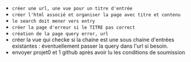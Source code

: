 - `créer une url, une vue pour un titre d'entrée`
- `créer l'html associé et organiser la page avec titre et contenu`
- `le search doit mener vers entry`
- `créer la page d'erreur si le TITRE pas correct`
- `création de la page query error, url`
- créer la vue qui checke si la chaine est une sous chaine d'entrées existantes : éventuellement passer la query dans l'url si besoin.
- envoyer projet0 et 1 github après avoir lu les conditions de soumission